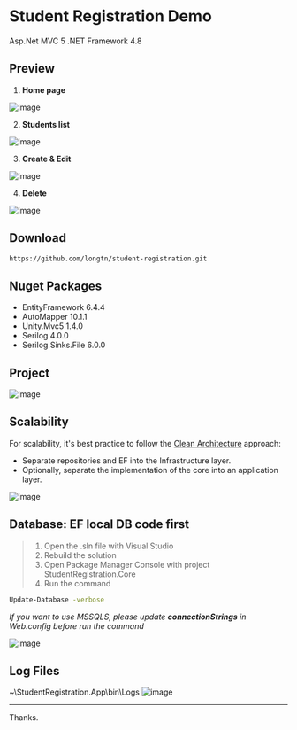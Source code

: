 # Student Registration Demo
Asp.Net MVC 5 
.NET Framework 4.8


## Preview
1. **Home page**
   
![image](https://github.com/longtn/student-registration/assets/56600830/ff38c230-d7f2-4231-9118-09dac72f9fe1)


2. **Students list**
   
![image](https://github.com/longtn/student-registration/assets/56600830/d9f9d1d2-d7a1-4d4a-979a-6f8dab7fd163)


3. **Create & Edit**
   
![image](https://github.com/longtn/student-registration/assets/56600830/0363424f-acdb-4541-b743-5c485231229c)


4. **Delete**
   
![image](https://github.com/longtn/student-registration/assets/56600830/096e7030-f7c0-4611-b6c4-b1ccd35c0f22)


## Download
```bash
https://github.com/longtn/student-registration.git
```


## Nuget Packages
- EntityFramework 6.4.4
- AutoMapper 10.1.1
- Unity.Mvc5 1.4.0
- Serilog 4.0.0
- Serilog.Sinks.File 6.0.0


## Project
![image](https://github.com/longtn/student-registration/assets/56600830/0c9f22d3-d29c-4d70-94c2-790b8e48501b)


## Scalability
For scalability, it's best practice to follow the [Clean Architecture](https://learn.microsoft.com/en-us/dotnet/architecture/modern-web-apps-azure/common-web-application-architectures) approach:
- Separate repositories and EF into the Infrastructure layer.
- Optionally, separate the implementation of the core into an application layer.

![image](https://github.com/longtn/student-registration/assets/56600830/dd26bd54-b0ca-4c87-a5e4-134ce6299c18)


## Database: EF local DB code first
> 1. Open the .sln file with Visual Studio
> 2. Rebuild the solution
> 3. Open Package Manager Console with project StudentRegistration.Core
> 4. Run the command
```bash
Update-Database -verbose
```
_If you want to use MSSQLS, please update **connectionStrings** in Web.config before run the command_

![image](https://github.com/longtn/student-registration/assets/56600830/86093027-d00b-4897-940a-76f30ff46d1f)


## Log Files
~\StudentRegistration.App\bin\Logs
![image](https://github.com/longtn/student-registration/assets/56600830/548d6c94-7332-43ed-b0d4-6e8884ba1f0a)


---
Thanks.

